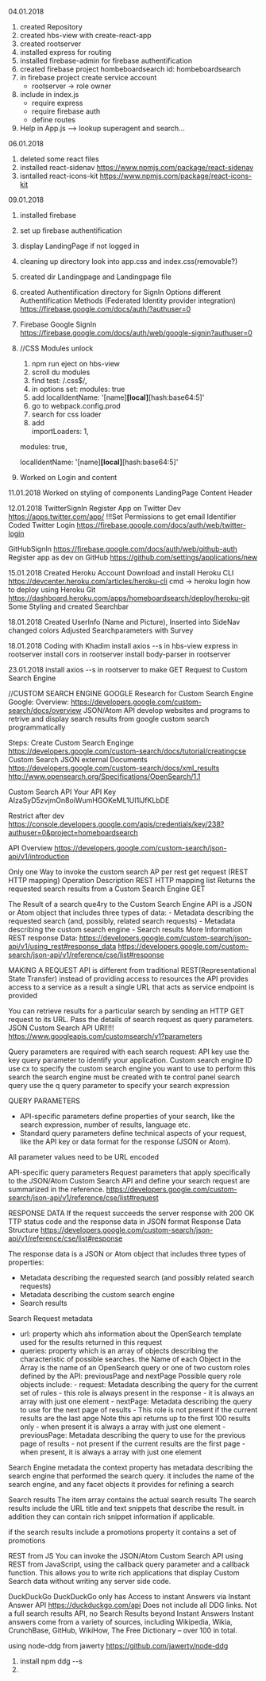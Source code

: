 04.01.2018
1. created Repository
2. created hbs-view with create-react-app
3. created rootserver
  4. installed express for routing
  5. installed firebase-admin for firebase authentification
6. created firebase project hombeboardsearch id: hombeboardsearch
7. in firebase project create service account
      - rootserver -> role owner
8. include in index.js
    - require express
    - require firebase auth
    - define routes
9. Help in App.js --> lookup superagent and search...

06.01.2018
1. deleted some react files
2. installed react-sidenav https://www.npmjs.com/package/react-sidenav
3. isntalled react-icons-kit https://www.npmjs.com/package/react-icons-kit

09.01.2018
1. installed firebase
2. set up firebase authentification
3. display LandingPage if not logged in
4. cleaning up directory look into app.css and index.css(removable?)
5. created dir Landingpage and Landingpage file
7. created Authentification directory for SignIn Options
different Authentification Methods (Federated Identity provider integration)
https://firebase.google.com/docs/auth/?authuser=0
6. Firebase Google SignIn https://firebase.google.com/docs/auth/web/google-signin?authuser=0
7. //CSS Modules unlock
      1. npm run eject on hbs-view
      2. scroll du modules
      3. find test: /\.css$/,
      4. in options set:
      modules: true
      5. add
      localIdentName: '[name]__[local]__[hash:base64:5]'
      6. go to webpack.config.prod
      7. search for css loader
      8. add	                  
      importLoaders: 1,

      modules: true,

      localIdentName: '[name]__[local]__[hash:base64:5]'

  8. Worked on Login and content

11.01.2018
Worked on styling of components
  LandingPage
  Content
  Header

12.01.2018
TwitterSignIn
Register App on Twitter Dev https://apps.twitter.com/app/
!!!Set Permissions to get email Identifier
Coded Twitter Login https://firebase.google.com/docs/auth/web/twitter-login

GitHubSignIn
https://firebase.google.com/docs/auth/web/github-auth
Register app as dev on GitHub https://github.com/settings/applications/new

15.01.2018
Created Heroku Account
Download and install Heroku CLI https://devcenter.heroku.com/articles/heroku-cli
cmd -> heroku login
how to deploy using Heroku Git https://dashboard.heroku.com/apps/homeboardsearch/deploy/heroku-git
Some Styling and created Searchbar


18.01.2018
Created UserInfo (Name and Picture), Inserted into SideNav
changed colors
Adjusted Searchparameters with Survey

18.01.2018 Coding with Khadim
install axios --s       in hbs-view
express                 in rootserver
install cors            in rootserver
install body-parser     in rootserver


23.01.2018
install axios --s       in rootserver to make GET Request to Custom Search Engine








//CUSTOM SEARCH ENGINE GOOGLE
Research for Custom Search Engine Google:
Overview: https://developers.google.com/custom-search/docs/overview
JSON/Atom API
	develop websites and programs to retrive and display search results from google custom search programmatically


Steps:
Create Custom Search Enginge https://developers.google.com/custom-search/docs/tutorial/creatingcse
Custom Search JSON
external Documents
https://developers.google.com/custom-search/docs/xml_results
http://www.opensearch.org/Specifications/OpenSearch/1.1


Custom Search API
Your API Key
AIzaSyD5zvjmOn8oiWumHGOKeML1UI1lJfKLbDE

Restrict after dev https://console.developers.google.com/apis/credentials/key/238?authuser=0&project=homeboardsearch

API Overview https://developers.google.com/custom-search/json-api/v1/introduction

Only one Way to invoke the custom search AP per rest get request (REST HTTP mapping)
Operation		 Description								                                         REST HTTP mapping
list			   Returns the requested search results from a Custom Search Engine	   GET

The Result of a search que4ry to the Custom Search Engine API is a JSON or Atom object that includes three types of data:
	- Metadata describing the requested search (and, possibly, related search requests)
	- Metadata describing the custom search engine
	- Search results
More Information REST response Data:
https://developers.google.com/custom-search/json-api/v1/using_rest#response_data
https://developers.google.com/custom-search/json-api/v1/reference/cse/list#response




MAKING A REQUEST
API is different from traditional REST(Representational State Transfer)
instead of providing access to resources the API provides access to a service as a result a single URL that acts as service endpoint is provided

You can retrieve results for a particular search by sending an HTTP GET request to its URL.
Pass the details of search request as query parameters.
JSON Custom Search API URl!!!!
https://www.googleapis.com/customsearch/v1?parameters

Query parameters are required with each search request:
API key                     use the key query parameter to identify your application.
Custom search engine ID     use cx to specify the custom search engine you want to use to perform this search the search engine must be created with te control panel
search query                use the q query parameter to specify your search expression

QUERY PARAMETERS
- API-specific parameters         define properties of your search, like the search expression, number of results, language etc.
- Standard query parameters       define technical aspects of your request, like the API key or data format for the response (JSON or Atom).

All parameter values need to be URL encoded

API-specific query parameters
Request parameters that apply specifically to the JSON/Atom Custom Search API and define your search request are summarized in the reference.
https://developers.google.com/custom-search/json-api/v1/reference/cse/list#request



RESPONSE DATA
If the request succeeds the server response with 200 OK TTP status code and the response data in JSON format
Response Data Structure
https://developers.google.com/custom-search/json-api/v1/reference/cse/list#response

The response data is a JSON or Atom object that includes three types of properties:
- Metadata describing the requested search (and possibly related search requests)
- Metadata describing the custom search engine
- Search results


Search Request metadata
- url:      property which ahs information about the OpenSearch template used for the results returned in this request
- queries:  property which is an array of objects describing the characteristic of possible searches.
            the Name of each Object in the Array is the name of an OpenSearch query or one of two custom roles defined by the API: previousPage and nextPage
            Possible query role objects include:
            - request:      Metadata describing the query for the current set of rules
                            - this role is always present in the response
                            - it is always an array with just one element
            - nextPage:     Metadata describing the query to use for the next page of results
                            - This role is not present if the current results are the last apge Note this api returns up to the first 100 results only
                            - when present it is always a array with just one element
            - previousPage: Metadata describing the query to use for the previous page of results
                            - not present if the current results are the first page
                            - when present, it is always a array with just one element

Search Engine metadata
the context property has metadata describing the search engine that performed the search query. it includes the name of the search engine, and any facet objects it provides for refining a search

Search results
The item array contains the actual search results The search results include the URL title and text snippets that describe the result.
in addition they can contain rich snippet information if applicable.

if the search results include a promotions property it contains a set of promotions


REST from JS
You can invoke the JSON/Atom Custom Search API using REST from JavaScript, using the callback query parameter and a callback function.
This allows you to write rich applications that display Custom Search data without writing any server side code.









DuckDuckGo
DuckDuckGo only has Access to instant Answers via Instant Answer API https://duckduckgo.com/api
Does not include all DDG links.
Not a full search results API, no Search Results beyond Instant Answers
Instant answers come from a variety of sources, including Wikipedia, Wikia, CrunchBase, GitHub, WikiHow, The Free Dictionary – over 100 in total.


using node-ddg from jawerty https://github.com/jawerty/node-ddg
1. install npm ddg --s
2.
